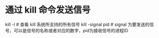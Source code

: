 # 通过 kill 命令发送信号
kill -l   # 查看 kill 系统所支持的所有信号
kill -signal pid   # signal 为要发送的信号，可以是信号的名称或者对应的数字，pid为接收信号的进程ID
